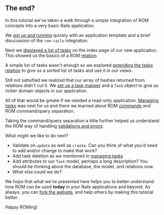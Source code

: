 ## The end?

In this tutorial we've taken a walk through a simple integration of ROM concepts
into a very basic Rails application.

We [got up and running](/tutorials/rails/getting-started) quickly with an
application template and a brief disucussion of the `rom-rails` integration.

Next we [displayed a list of tasks](/tutorials/rails/tasks-index) on the index
page of our new application. This showed us the basics of a ROM
[relation](/introduction/relations).

A simple list of tasks wasn't enough so we explored [extending the tasks
relation](/tutorials/rails/task-relation) to give us a sorted list of tasks
and use it in our views.

Still not satisified we realized that our array of hashes returned from
relations didn't cut it. We [set up a task mapper](/tutorials/rails/task-mapper)
and a `Task` object to give us richer domain objects in our application.

All of that would be greate if we needed a read-only application. [Managing
tasks](/tutorials/rails/managing-tasks) was next for us and there we learned
about ROM [commands](/introduction/commands) and ROM command/query separation.

Taking the command/query separation a little further helped us understand the
ROM way of handling [validations and errors](/tutorials/rails/validations).

What might we like to do next?

* Validate on `update` as well as `create`. Can you think of what you'd need
  to add and/or change to make that work?
* Add task deletion as we mentioned in
  [managing tasks](/tutorials/rails/managing-tasks)
* Add attributes to our `Task` model, perhaps a long description? You should
  be thinking about the database, the model, and relations now.
* What else could we do?

We hope that what we've presented here helps you to better understand how ROM
can be used **today** in your Rails applications and beyond. As always, you can
[fork the website](https://github.com/rom-rb/rom-rb.org/fork), and help others
by making this tutorial better.

Happy ROMing!
